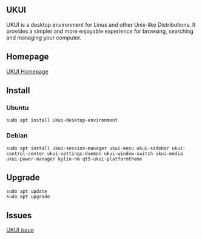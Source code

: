 ## UKUI

UKUI is a desktop environment for Linux and other Unix-like Distributions. It provides a simpler and more enjoyable experience for browsing, searching and managing your computer.

## Homepage
[UKUI Homepage](https://www.ukui.org)

## Install

### Ubuntu
```
sudo apt install ukui-desktop-environment
```

### Debian
```
sudo apt install ukui-session-manager ukui-menu ukui-sidebar ukui-control-center ukui-settings-daemon ukui-window-switch ukui-media ukui-power-manager kylin-nm qt5-ukui-platformtheme
```

## Upgrade
```
sudo apt update
sudo apt upgrade
```

## Issues
[UKUI issue](www.github.com/ukui/ukui-desktop-environment/issues)
